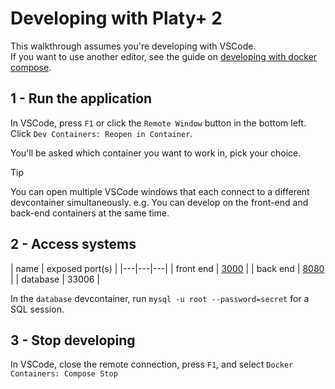 Developing with Platy+ 2
================================

This walkthrough assumes you're developing with VSCode.  
If you want to use another editor, see the guide on [developing with docker compose](./dev-compose.md).

1 - Run the application
--------------------------------

In VSCode, press `F1` or click the `Remote Window` button in the bottom left.
Click `Dev Containers: Reopen in Container`.

You'll be asked which container you want to work in, pick your choice.

> [!TIP]
> You can open multiple VSCode windows that each connect to a different devcontainer simultaneously.
> e.g. You can develop on the front-end and back-end containers at the same time.

2 - Access systems
--------------------------------

| name | exposed port(s) |
|---|---|---|
| front end | [3000](http://localhost:3000/) |
| back end | [8080](http://localhost:8080/) |
| database | 33006 |

In the `database` devcontainer, run `mysql -u root --password=secret` for a SQL session.

3 - Stop developing
--------------------------------

In VSCode, close the remote connection, press `F1`, and select `Docker Containers: Compose Stop`